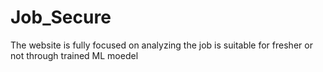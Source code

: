 # Job_Secure
The website is fully focused on analyzing the job is suitable for fresher or not through trained ML moedel
